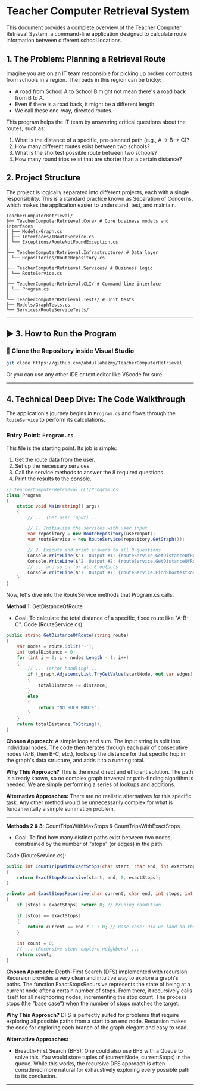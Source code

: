 # Teacher Computer Retrieval System

This document provides a complete overview of the Teacher Computer Retrieval System, a command-line application designed to calculate route information between different school locations.

## 1. The Problem: Planning a Retrieval Route

Imagine you are on an IT team responsible for picking up broken computers from schools in a region. The roads in this region can be tricky:
*   A road from School A to School B might not mean there's a road back from B to A.
*   Even if there is a road back, it might be a different length.
*   We call these one-way, directed routes.

This program helps the IT team by answering critical questions about the routes, such as:
1.  What is the distance of a specific, pre-planned path (e.g., A → B → C)?
2.  How many different routes exist between two schools?
3.  What is the shortest possible route between two schools?
4.  How many round trips exist that are shorter than a certain distance?

## 2. Project Structure

The project is logically separated into different projects, each with a single responsibility. This is a standard practice known as Separation of Concerns, which makes the application easier to understand, test, and maintain.

```text
TeacherComputerRetrieval/
├── TeacherComputerRetrieval.Core/ # Core business models and interfaces
│ ├── Models/Graph.cs
│ ├── Interfaces/IRouteService.cs
│ └── Exceptions/RouteNotFoundException.cs
│
├── TeacherComputerRetrieval.Infrastructure/ # Data layer
│ └── Repositories/RouteRepository.cs
│
├── TeacherComputerRetrieval.Services/ # Business logic
│ └── RouteService.cs
│
├── TeacherComputerRetrieval.CLI/ # Command-line interface
│ └── Program.cs
│
└── TeacherComputerRetrieval.Tests/ # Unit tests
├── Models/GraphTests.cs
└── Services/RouteServiceTests/
```


---

## ▶️ 3. How to Run the Program

### 🔧 Clone the Repository inside Visual Studio
```bash
git clone https://github.com/abdullahazmy/TeacherComputerRetrieval
```

Or you can use any other IDE or text editor like VScode for sure.


---

## 4. Technical Deep Dive: The Code Walkthrough

The application's journey begins in `Program.cs` and flows through the `RouteService` to perform its calculations.

### Entry Point: `Program.cs`

This file is the starting point. Its job is simple:
1.  Get the route data from the user.
2.  Set up the necessary services.
3.  Call the service methods to answer the 8 required questions.
4.  Print the results to the console.

```csharp
// TeacherComputerRetrieval.CLI/Program.cs
class Program
{
    static void Main(string[] args)
    {
        // ... (Get user input) ...

        // 1. Initialize the services with user input
        var repository = new RouteRepository(userInput);
        var routeService = new RouteService(repository.GetGraph());

        // 2. Execute and print answers to all 8 questions
        Console.WriteLine($"1. Output #1: {routeService.GetDistanceOfRoute("A-B-C")}");
        Console.WriteLine($"2. Output #2: {routeService.GetDistanceOfRoute("A-E-B-C-D")}");
        // ... and so on for all 8 outputs ...
        Console.WriteLine($"7. Output #7: {routeService.FindShortestRoute('B', 'B')}");
    }
}
```

Now, let's dive into the RouteService methods that Program.cs calls.

**Method** 1: GetDistanceOfRoute
- Goal: To calculate the total distance of a specific, fixed route like "A-B-C".
Code (RouteService.cs):

```cs
public string GetDistanceOfRoute(string route)
{
    var nodes = route.Split('-');
    int totalDistance = 0;
    for (int i = 0; i < nodes.Length - 1; i++)
    {
        // ... (error handling) ...
        if (_graph.AdjacencyList.TryGetValue(startNode, out var edges) && edges.TryGetValue(endNode, out var distance))
        {
            totalDistance += distance;
        }
        else
        {
            return "NO SUCH ROUTE";
        }
    }
    return totalDistance.ToString();
}
```

**Chosen Approach**: A simple loop and sum. The input string is split into individual nodes. The code then iterates through each pair of consecutive nodes (A-B, then B-C, etc.), looks up the distance for that specific hop in the graph's data structure, and adds it to a running total.

**Why This Approach?** This is the most direct and efficient solution. The path is already known, so no complex graph traversal or path-finding algorithm is needed. We are simply performing a series of lookups and additions.

**Alternative Approaches:** There are no realistic alternatives for this specific task. Any other method would be unnecessarily complex for what is fundamentally a simple summation problem.


---

**Methods 2 & 3**: CountTripsWithMaxStops & CountTripsWithExactStops
- Goal: To find how many distinct paths exist between two nodes, constrained by the number of "stops" (or edges) in the path.

Code (RouteService.cs):

```cs
public int CountTripsWithExactStops(char start, char end, int exactStops)
{
    return ExactStopsRecursive(start, end, 0, exactStops);
}

private int ExactStopsRecursive(char current, char end, int stops, int exactStops)
{
    if (stops > exactStops) return 0; // Pruning condition

    if (stops == exactStops)
    {
        return current == end ? 1 : 0; // Base case: Did we land on the target?
    }
    
    int count = 0;
    // ... (Recursive step: explore neighbors) ...
    return count;
}
```

**Chosen Approach:** Depth-First Search (DFS) implemented with recursion. Recursion provides a very clean and intuitive way to explore a graph's paths. The function ExactStopsRecursive represents the state of being at a current node after a certain number of stops. From there, it recursively calls itself for all neighboring nodes, incrementing the stop count. The process stops (the "base case") when the number of stops matches the target.

**Why This Approach?** DFS is perfectly suited for problems that require exploring all possible paths from a start to an end node. Recursion makes the code for exploring each branch of the graph elegant and easy to read.

**Alternative Approaches:**
- Breadth-First Search (BFS): One could also use BFS with a Queue to solve this. You would store tuples of (currentNode, currentStops) in the queue. While this works, the recursive DFS approach is often considered more natural for exhaustively exploring every possible path to its conclusion.


---

